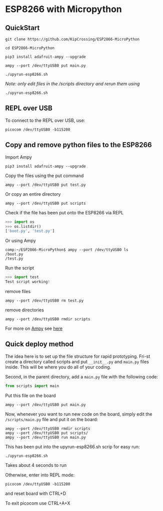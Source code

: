 # ESP8266 with Micropython

## QuickStart

```
git clone https://github.com/KipCrossing/ESP2866-MicroPython

cd ESP2866-MicroPython

pip3 install adafruit-ampy --upgrade

ampy --port /dev/ttyUSB0 put main.py

./upyrun-esp8266.sh
```

_Note: only edit files in the /scripts directory and rerun them using_

```
./upyrun-esp8266.sh
```

## REPL over USB

To connect to the REPL over USB, use:

```
picocom /dev/ttyUSB0 -b115200
```

## Copy and remove python files to the ESP8266

Import Ampy

```
pip3 install adafruit-ampy --upgrade
```

Copy the files using the put command

```
ampy --port /dev/ttyUSB0 put test.py
```

Or copy an entire directory

```
ampy --port /dev/ttyUSB0 put scripts
```

Check if the file has been put onto the ESP8266 via REPL

```python
>>> import os
>>> os.listdir()
['boot.py', 'test.py']
```

Or using Ampy

```
comp:~/ESP2866-MicroPython$ ampy --port /dev/ttyUSB0 ls
/boot.py
/test.py
```

Run the script

```python
>>> import test
Test script working!
```

remove files

```
ampy --port /dev/ttyUSB0 rm test.py
```

remove directories

```
ampy --port /dev/ttyUSB0 rmdir scripts
```

For more on [Ampy](https://learn.adafruit.com/micropython-basics-load-files-and-run-code/install-ampy#upgrade-ampy) see [here](https://learn.adafruit.com/micropython-basics-load-files-and-run-code/file-operations)

## Quick deploy method

The idea here is to set up the file structure for rapid prototyping. Fri-st create a directory called scripts and put `__init__.py` and `main.py` files inside. This will be where you do all of your coding.

Second, in the parent directory, add a `main.py` file with the following code:

```python
from scripts import main
```

Put this file on the board

```
ampy --port /dev/ttyUSB0 put main.py
```

Now, whenever you want to run new code on the board, simply edit the `/scripts/main.py` file and put it on the board:

```
ampy --port /dev/ttyUSB0 rmdir scripts
ampy --port /dev/ttyUSB0 put scripts/
ampy --port /dev/ttyUSB0 run main.py
```

This has been put into the upyrun-esp8266.sh scrip for easy run:

```
./upyrun-esp8266.sh
```

Takes about 4 seconds to run

Otherwise, enter into REPL mode:

```
picocom /dev/ttyUSB0 -b115200
```

and reset board with CTRL+D

To exit picocom use CTRL+A+X
